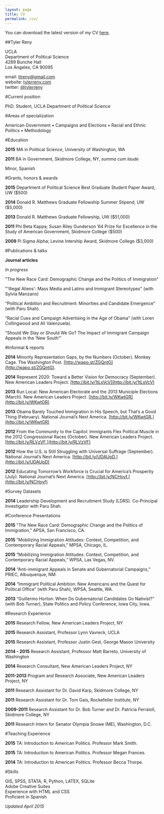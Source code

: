 ```yaml
---
layout: page
title: CV
permalink: /cv/
---
```


You can download the latest version of my CV [here](http://tylerreny.github.io/pdf/cv-reny.pdf).

##Tyler Reny

UCLA    
Department of Political Science  
4289 Bunche Hall  
Los Angeles, CA 90095  

email: <a href="mailto:ttreny@gmail.com">ttreny@gmail.com</a>   
website: [tylerreny.com](http://www.tylerreny.com)  
twitter: [@tylerreny](http://www.twitter.com/tylerreny)  

#Current position

PhD. Student, UCLA Department of Political Science

#Areas of specialization

American Government • Campaigns and Elections • Racial and Ethnic Politics • Methodology

#Education

**2015** MA in Political Science, University of Washington, WA

**2011** BA in Government, Skidmore College, NY, *summa cum laude*

Minor, Spanish  

#Grants, honors & awards

**2015** Department of Political Science Best Graduate Student Paper Award, UW ($500)

**2014** Donald R. Matthews Graduate Fellowship Summer Stipend, UW ($5,000)

**2013** Donald R. Matthews Graduate Fellowship, UW ($51,000)

**2011** Phi Beta Kappa; Susan Riley Gunderson ’64 Prize for Excellence in the Study of American Government, Skidmore College ($500)
 
**2009** Pi Sigma Alpha; Levine Intership Award, Skidmore College ($3,000)


#Publications & talks

**Journal articles**

*In progress*

"The New Race Card: Demographic Change and the Politics of Immigration"

"'Illegal Aliens': Mass Media and Latino and Immigrant Stereotypes" (with Sylvia Manzano)

“Political Ambition and Recruitment: Minorities and Candidate Emergence” (with Paru Shah).  

“Racial Cues and Campaign Advertising in the Age of Obama” (with Loren Collingwood
and Ali Valenzuela). 

“Should We Stay or Should We Go? The Impact of Immigrant Campaign Appeals in the
’New South”’  

#Informal & reports

**2014** Minority Representation Gaps, by the Numbers (October). Monkey Cage. The Washington Post. [http://wapo.st/ZGQntG](http://wapo.st/ZGQntG).

**2014** Represent 2020: Toward a Better Vision for Democracy (September). New American Leaders Project. [http://bit.ly/1tLsVcV](http://bit.ly/1tLsVcV)

**2013** Run Local: New American Electorate and the 2013 Municiple Elections (March). New American
Leaders Project. [http://bit.ly/WKwtGR](http://bit.ly/WKwtGR)

**2013** Obama Barely Touched Immigration in His Speech, but That’s a Good Thing (February). National
Journal’s Next America. [http://bit.ly/WKwtGR.](http://bit.ly/WKwtGR)

**2012** From the Community to the Capitol: Immigrants Flex Political Muscle in the 2012 Congressional
Races (October). New American Leaders Project. [http://bit.ly/RLVzVF.](http://bit.ly/RLVzVF)

**2012** How the U.S. is Still Struggling with Universal Suffrage (September). National Journal’s
Next America. [http://bit.ly/UDAUpD.](http://bit.ly/UDAUpD)

**2012** Educating Tomorrow’s Workforce is Crucial for America’s Prosperity (July). National Journal’s
Next America. [http://bit.ly/NCHoyf.](http://bit.ly/NCHoyf)

#Survey Datasets

**2014** Leadership Development and Recruitment Study (LDRS). Co-Principal Investigator with
Paru Shah.

#Conference Presentations

**2015** "The New Race Card: Demographic Change and the Politics of Immigration," APSA, San Francisco, CA. 

**2015** “Mobilizing Immigration Attitudes: Context, Competition, and Contemporary Racial Appeals,”
MPSA, Chicago, IL.

**2015** “Mobilizing Immigration Attitudes: Context, Competition, and Contemporary Racial Appeals,”
WPSA, Las Vegas, NV.

**2014** “Anti-immigrant Appeals in Senate and Gubernatorial Campaigns,” PRIEC, Albuquerque,
NM.

**2014** “Immigrant Political Ambition: New Americans and the Quest for Political Office” (with
Paru Shah), WPSA, Seattle, WA.

**2013** “Guillermo Horton: When Do Gubernatorial Candidates Go Nativist?” (with Bob Turner),
State Politics and Policy Conference, Iowa City, Iowa.

#Research Experience

**2015** Research Fellow, New American Leaders Project, NY

**2015** Research Assistant, Professor Lynn Vavreck, UCLA

**2015** Research Assistant, Professor Justin Gest, George Mason University

**2014 - 2015** Research Assistant, Professor Matt Barreto, University of Washington

**2014** Research Consultant, New American Leaders Project, NY

**2011-2013** Program and Research Associate, New American Leaders Project, NY

**2011** Research Assistant for Dr. David Karp, Skidmore College, NY

**2011** Research Assistant for Dr. Tom Gais, Rockefeller Institute, NY

**2009-2011** Research Assistant for Dr. Bob Turner and Dr. Patricia Ferraioli, Skidmore College, NY

**2011** Research Intern for Senator Olympia Snowe (ME), Washington, D.C.

#Teaching Experience

**2015** TA: Introduction to American Politics. Professor Mark Smith.

**2015** TA: Introduction to American Politics. Professor Megan Frances.

**2014** TA: Introduction to American Politics. Professor Becca Thorpe.

#Skills

GIS, SPSS, STATA, R, Python, LATEX, SQLite  
Adobe Creative Suites  
Experience with HTML and CSS  
Proficient in Spanish  

*Updated April 2015*
